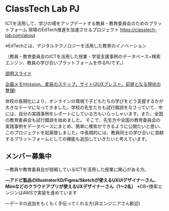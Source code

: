 # ClassTech Lab PJ
ICTを活用して、学びの場をアップデートする教員・教育委員会のためのプラットフォーム
現場のEdTech推進を加速させるプロジェクト
https://classtech-lab.com/about

※EdTechとは、デジタルテクノロジーを活用した教育のイノベーション

（教員・教育委員会のICTを活用した授業・学習支援事例のデータベース+検索エンジン、教員の学び合いプラットフォームを作るPJです。）

[説明スライド](https://docs.google.com/presentation/d/1UuOD49tELXyHHB1Ea7qLhdMo1jD33wfZlCnYeymxq58/edit?usp=sharing)

[企画メモ(mission、実装のステップ、サイトUIUXブレスト、前提となる現状の整理)](https://docs.google.com/document/d/1WkpeiijxXMQSrhPCKwp0_4LTSMgY_V5Fmr65_AK4PIo/edit?usp=sharing)

休校の長期化により、オンラインの環境で子どもたちの学びをどう支援するかが大きなテーマになってきました。学校の先生たちも試行錯誤をなさっていて、中には、自分の実践事例をレポートにしている方もいらっしゃいます。また、全国の教育委員会も試行錯誤を始めました。
そこで、先生方や全国の教育委員会の実践事例をデータベースにまとめ、簡単に検索ができるように公開たいと思い、このプロジェクトを起案致しました。中長期的には、教員同士の学び合いに貢献するプラットフォームとしての機能も追加していきたいと考えています。

## メンバー募集中
―教員や教育委員会が挑戦しているICTを活用した授業に関心がある方。

**―アドビ製品のIllustratorXD/Figma/Sketchが使えるUXUIデザイナーさん、Miroなどのクラウドアプリが使えるUXデザイナーさん（1〜2名）**
※DB+検索エンジンはAWSで実装を進めています

―データの追加をもくもく手伝ってくれる方(非エンジニアさん歓迎)

